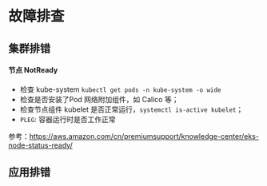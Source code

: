 # 故障排查


## 集群排错 

#### 节点 NotReady

* 检查 kube-system `kubectl get pods -n kube-system -o wide` 
* 检查是否安装了Pod 网络附加组件，如 Calico 等；
* 检查节点组件 kubelet 是否正常运行，`systemctl is-active kubelet`；
* `PLEG`: 容器运行时是否工作正常


参考：https://aws.amazon.com/cn/premiumsupport/knowledge-center/eks-node-status-ready/

## 应用排错